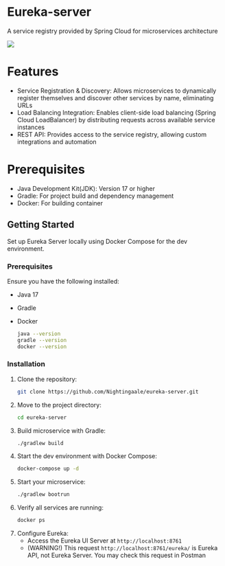 # Eureka-server
A service registry provided by Spring Cloud for microservices architecture
<p align="left">
  <img src="https://skillicons.dev/icons?i=java,spring,gradle,docker,git"/>
</p>

# Features

- Service Registration & Discovery: Allows microservices to dynamically register themselves and discover other services by name, eliminating URLs
- Load Balancing Integration: Enables client-side load balancing (Spring Cloud LoadBalancer) by distributing requests across available service instances
- REST API: Provides access to the service registry, allowing custom integrations and automation

# Prerequisites
- Java Development Kit(JDK): Version 17 or higher
- Gradle: For project build and dependency management
- Docker: For building container

## Getting Started

Set up Eureka Server locally using Docker Compose for the dev environment.

### Prerequisites

Ensure you have the following installed:
- Java 17
- Gradle
- Docker
  
  ```sh
  java --version
  gradle --version
  docker --version
  ```

### Installation

1. Clone the repository:
   ```sh
   git clone https://github.com/Nightingaale/eureka-server.git
   ```
2. Move to the project directory:
   ```sh
   cd eureka-server
   ```
3. Build microservice with Gradle:
    ```sh
   ./gradlew build
   ```
4. Start the dev environment with Docker Compose:
   ```sh
   docker-compose up -d
   ```
5. Start your microservice:
   ```sh
   ./gradlew bootrun
   ```
6. Verify all services are running:
   ```sh
   docker ps
   ```
7. Configure Eureka:
   - Access the Eureka UI Server at `http://localhost:8761`
   - (WARNING!) This request `http://localhost:8761/eureka/` is Eureka API, not Eureka Server. You may check this request in Postman
